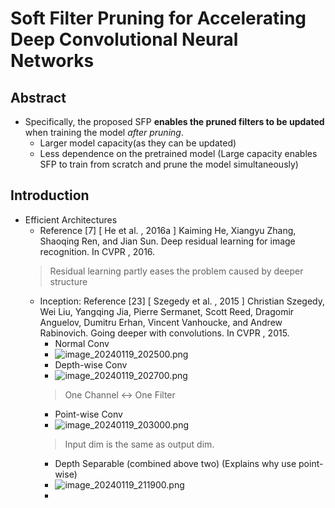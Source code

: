 # Soft Filter Pruning for Accelerating Deep Convolutional Neural Networks

## Abstract

- Specifically, the proposed SFP **enables the pruned filters to be updated** when training the model _after pruning_.
  - Larger model capacity(as they can be updated)
  - Less dependence on the pretrained model (Large capacity enables SFP to train from scratch and prune the model simultaneously)

## Introduction

- Efficient Architectures
  - Reference [7] [ He et al. , 2016a ] Kaiming  He,  Xiangyu  Zhang,  Shaoqing Ren, and Jian Sun. Deep residual learning for image recognition. In CVPR , 2016.
  > Residual learning partly eases the problem caused by deeper structure
  - Inception: Reference [23] [ Szegedy et al. , 2015 ] Christian Szegedy, Wei Liu, Yangqing Jia,  Pierre  Sermanet,  Scott  Reed,  Dragomir  Anguelov, Dumitru  Erhan,  Vincent  Vanhoucke,  and  Andrew  Rabinovich. Going deeper with convolutions. In CVPR , 2015.
    - Normal Conv
    - ![image_20240119_202500.png](image_20240119_202500.png)
    - Depth-wise Conv 
    - ![image_20240119_202700.png](image_20240119_202700.png)
    > One Channel <-> One Filter
    - Point-wise Conv
    - ![image_20240119_203000.png](image_20240119_203000.png)
    > Input dim is the same as output dim.
    - Depth Separable (combined above two) (Explains why use point-wise)
    - ![image_20240119_211900.png](image_20240119_211900.png)
    - 